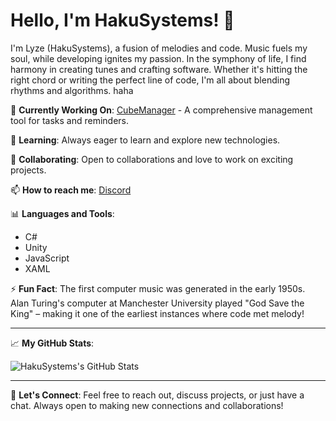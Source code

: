# Hello, I'm HakuSystems! 👋

I'm Lyze (HakuSystems), a fusion of melodies and code. Music fuels my soul, while developing ignites my passion. In the symphony of life, I find harmony in creating tunes and crafting software. Whether it's hitting the right chord or writing the perfect line of code, I'm all about blending rhythms and algorithms. haha

🔭 **Currently Working On**: [CubeManager](https://github.com/HakuSystems/CubeManager) - A comprehensive management tool for tasks and reminders.

🌱 **Learning**: Always eager to learn and explore new technologies.

🤝 **Collaborating**: Open to collaborations and love to work on exciting projects.

📫 **How to reach me**: [Discord](https://discordapp.com/users/657301605195972628)

📊 **Languages and Tools**: 
- C#
- Unity
- JavaScript
- XAML

⚡ **Fun Fact**: The first computer music was generated in the early 1950s. Alan Turing's computer at Manchester University played "God Save the King" – making it one of the earliest instances where code met melody!

---

📈 **My GitHub Stats**:

![HakuSystems's GitHub Stats](https://github-readme-stats.vercel.app/api?username=HakuSystems&show_icons=true&theme=radical)

---

💬 **Let's Connect**:
Feel free to reach out, discuss projects, or just have a chat. Always open to making new connections and collaborations!


